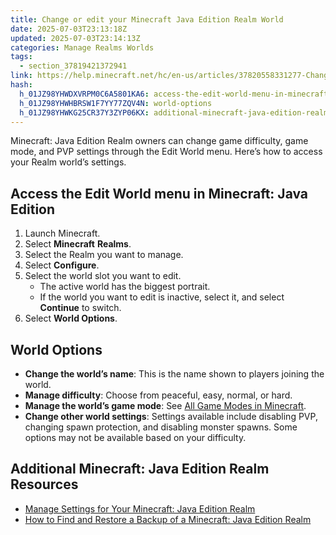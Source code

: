 ```yaml
---
title: Change or edit your Minecraft Java Edition Realm World
date: 2025-07-03T23:13:18Z
updated: 2025-07-03T23:14:13Z
categories: Manage Realms Worlds
tags:
  - section_37819421372941
link: https://help.minecraft.net/hc/en-us/articles/37820558331277-Change-or-edit-your-Minecraft-Java-Edition-Realm-World
hash:
  h_01JZ98YHWDXVRPM0C6A5801KA6: access-the-edit-world-menu-in-minecraft-java-edition
  h_01JZ98YHWHBRSW1F7YY77ZQV4N: world-options
  h_01JZ98YHWKG25CR37Y3ZYP06KX: additional-minecraft-java-edition-realm-resources
---
```


Minecraft: Java Edition Realm owners can change game difficulty, game mode, and PVP settings through the Edit World menu. Here’s how to access your Realm world’s settings.

## Access the Edit World menu in Minecraft: Java Edition

1.  Launch Minecraft.
2.  Select **Minecraft** **Realms**.
3.  Select the Realm you want to manage.
4.  Select **Configure**.
5.  Select the world slot you want to edit.
    - The active world has the biggest portrait.
    - If the world you want to edit is inactive, select it, and select **Continue** to switch.
6.  Select **World Options**.

## World Options

- **Change the world’s name**: This is the name shown to players joining the world.
- **Manage difficulty**: Choose from peaceful, easy, normal, or hard.
- **Manage the world’s game mode**: See [All Game Modes in Minecraft](../Minecraft-Game-Guides/All-Game-Modes-in-Minecraft.md).
- **Change other world settings**: Settings available include disabling PVP, changing spawn protection, and disabling monster spawns. Some options may not be available based on your difficulty.

## Additional Minecraft: Java Edition Realm Resources

- [Manage Settings for Your Minecraft: Java Edition Realm](../Manage-Realms-Settings-Worlds/Manage-Your-Minecraft-Java-Edition-Realm.md)
- [How to Find and Restore a Backup of a Minecraft: Java Edition Realm](../Manage-Realms-Settings-Worlds/How-to-Find-and-Restore-a-Backup-of-a-Minecraft-Java-Edition-Realm.md)
